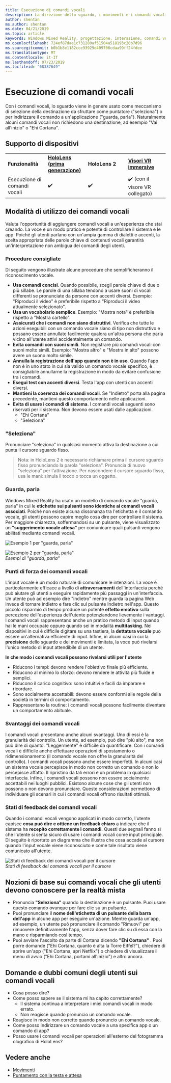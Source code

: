 ```yaml
---
title: Esecuzione di comandi vocali
description: La direzione dello sguardo, i movimenti e i comandi vocali (GGV, Gaze, Gesture and Voice) sono un mezzo di interazione fondamentale in HoloLens. Questo articolo fornisce indicazioni precise sulla progettazione dei comandi vocali.
author: shentan
ms.author: shentan
ms.date: 04/21/2019
ms.topic: article
keywords: Windows Mixed Reality, progettazione, interazione, comandi vocali
ms.openlocfilehash: 724ef87dae1c731289af51504a518193c20b7d96
ms.sourcegitcommit: b0b1b8e1182cce93929d409706cdaa99ff24fdee
ms.translationtype: MT
ms.contentlocale: it-IT
ms.lasthandoff: 07/23/2019
ms.locfileid: "68387649"
---
```

# <a name="voice-commanding"></a>Esecuzione di comandi vocali

Con i comandi vocali, lo sguardo viene in genere usato come meccanismo di selezione della destinazione da sfruttare come puntatore ("seleziona") o per indirizzare il comando a un'applicazione ("guarda, parla"). Naturalmente alcuni comandi vocali non richiedono una destinazione, ad esempio "Vai all'inizio" o "Ehi Cortana".


## <a name="device-support"></a>Supporto di dispositivi

<table>
    <colgroup>
    <col width="25%" />
    <col width="25%" />
    <col width="25%" />
    <col width="25%" />
    </colgroup>
    <tr>
        <td><strong>Funzionalità</strong></td>
        <td><a href="hololens-hardware-details.md"><strong>HoloLens (prima generazione)</strong></a></td>
        <td><strong>HoloLens 2</strong></td>
        <td><a href="immersive-headset-hardware-details.md"><strong>Visori VR immersive</strong></a></td>
    </tr>
     <tr>
        <td>Esecuzione di comandi vocali</td>
        <td>✔️</td>
        <td>✔️</td>
        <td>✔️ (con il visore VR collegato)</td>
    </tr>
</table>



## <a name="how-to-use-voice"></a>Modalità di utilizzo dei comandi vocali

Valuta l'opportunità di aggiungere comandi vocali a un'esperienza che stai creando. La voce è un modo pratico e potente di controllare il sistema e le app. Poiché gli utenti parlano con un'ampia gamma di dialetti e accenti, la scelta appropriata delle parole chiave di contenuti vocali garantirà un'interpretazione non ambigua dei comandi degli utenti.

### <a name="best-practices"></a>Procedure consigliate

Di seguito vengono illustrate alcune procedure che semplificheranno il riconoscimento vocale.
* **Usa comandi concisi**. Quando possibile, scegli parole chiave di due o più sillabe. Le parole di una sillaba tendono a usare suoni di vocali differenti se pronunciate da persone con accenti diversi. Esempio: "Riproduci il video" è preferibile rispetto a "Riproduci il video attualmente selezionato".
* **Usa un vocabolario semplice**. Esempio: "Mostra nota" è preferibile rispetto a "Mostra cartello".
* **Assicurati che i comandi non siano distruttivi**. Verifica che tutte le azioni eseguibili con un comando vocale siano di tipo non distruttivo e possano essere annullate facilmente qualora un'altra persona che parla vicino all'utente attivi accidentalmente un comando.
* **Evita comandi con suoni simili**. Non registrare più comandi vocali con suoni molto simili. Esempio: "Mostra altro" e "Mostra in alto" possono avere un suono molto simile.
* **Annulla la registrazione dell'app quando non è in uso**. Quando l'app non è in uno stato in cui sia valido un comando vocale specifico, è consigliabile annullarne la registrazione in modo da evitare confusione tra i comandi.
* **Esegui test con accenti diversi**. Testa l'app con utenti con accenti diversi.
* **Mantieni la coerenza dei comandi vocali**. Se "Indietro" porta alla pagina precedente, mantieni questo comportamento nelle applicazioni.
* **Evita di usare i comandi di sistema**. I comandi vocali seguenti sono riservati per il sistema. Non devono essere usati dalle applicazioni.
   * "Ehi Cortana"
   * "Seleziona"

### <a name="select"></a>"Seleziona"

Pronunciare "seleziona" in qualsiasi momento attiva la destinazione a cui punta il cursore sguardo fisso. 

>Nota: in HoloLens 2 è necessario richiamare prima il cursore sguardo fisso pronunciando la parola "seleziona". Pronuncia di nuovo "seleziona" per l'attivazione. Per nascondere il cursore sguardo fisso, usa le mani: simula il tocco o tocca un oggetto. 

### <a name="see-it-say-it"></a>Guarda, parla

Windows Mixed Reality ha usato un modello di comando vocale "guarda, parla" in cui le **etichette sui pulsanti sono identiche ai comandi vocali associati**. Poiché non esiste alcuna dissonanza tra l'etichetta e il comando vocale, gli utenti possono capire meglio cosa dire per controllare il sistema. Per maggiore chiarezza, soffermandosi su un pulsante, viene visualizzato un **"suggerimento vocale attesa"** per comunicare quali pulsanti vengono abilitati mediante comandi vocali.


![Esempio 1 per "guarda, parla"](images/voice-seeitsayit1-640px.jpg)

![Esempio 2 per "guarda, parla"](images/voice-seeitsayit2-640px.jpg)<br>
*Esempi di "guarda, parla"*

### <a name="voices-strengths"></a>Punti di forza dei comandi vocali

L'input vocale è un modo naturale di comunicare le intenzioni. La voce è particolarmente efficace a livello di **attraversamenti** dell'interfaccia perché può aiutare gli utenti a eseguire rapidamente più passaggi in un'interfaccia. Un utente può ad esempio dire "indietro" mentre guarda la pagina Web invece di tornare indietro e fare clic sul pulsante Indietro nell'app. Questo piccolo risparmio di tempo produce un potente **effetto emotivo** sulla percezione dell'esperienza dell'utente potenziandone lievemente i vantaggi. I comandi vocali rappresentano anche un pratico metodo di input quando hai le mani occupate oppure quando sei in modalità **multitasking**. Nei dispositivi in cui è difficile digitare su una tastiera, la **dettatura vocale** può essere un'alternativa efficiente di input. Infine, in alcuni casi in cui la **precisione** dello sguardo e dei movimenti è limitata, la voce può rivelarsi l'unico metodo di input attendibile di un utente.

**In che modo i comandi vocali possono rivelarsi utili per l'utente**
* Riducono i tempi: devono rendere l'obiettivo finale più efficiente.
* Riducono al minimo lo sforzo: devono rendere le attività più fluide e semplici.
* Riducono il carico cognitivo: sono intuitivi e facili da imparare e ricordare.
* Sono socialmente accettabili: devono essere conformi alle regole della società in termini di comportamento.
* Rappresentano la routine: i comandi vocali possono facilmente diventare un comportamento abituale.

### <a name="voices-weaknesses"></a>Svantaggi dei comandi vocali

I comandi vocali presentano anche alcuni svantaggi. Uno di essi è la granularità del controllo. Un utente, ad esempio, può dire "più alto", ma non può dire di quanto. "Leggermente" è difficile da quantificare. Con i comandi vocali è difficile anche effettuare operazioni di spostamento o ridimensionamento (il comando vocale non offre la granularità del controllo). I comandi vocali possono anche essere imperfetti. In alcuni casi un sistema vocale percepisce in modo non corretto un comando o non lo percepisce affatto. Il ripristino da tali errori è un problema in qualsiasi interfaccia. Infine, i comandi vocali possono non essere socialmente accettabili nei luoghi pubblici. Esistono alcune cose che gli utenti non possono o non devono pronunciare. Queste considerazioni permettono di individuare gli scenari in cui i comandi vocali offrono risultati ottimali.

### <a name="voice-feedback-states"></a>Stati di feedback dei comandi vocali

Quando i comandi vocali vengono applicati in modo corretto, l'utente capisce **cosa può dire e ottiene un feedback chiaro** a indicare che il sistema ha **recepito correttamente i comandi**. Questi due segnali fanno sì che l'utente si senta sicuro di usare i comandi vocali come input principale. Di seguito è riportato un diagramma che illustra che cosa accade al cursore quando l'input vocale viene riconosciuto e come tale risultato viene comunicato all'utente.

![Stati di feedback dei comandi vocali per il cursore](images/voicefeedbackstates.png)<br>
*Stati di feedback dei comandi vocali per il cursore*

## <a name="top-things-users-should-know-about-speech-in-mixed-reality"></a>Nozioni di base sui comandi vocali che gli utenti devono conoscere per la realtà mista
* Pronuncia **"Seleziona"** quando la destinazione è un pulsante. Puoi usare questo comando ovunque per fare clic su un pulsante.
* Puoi pronunciare il **nome dell'etichetta di un pulsante della barra dell'app** in alcune app per eseguire un'azione. Mentre guarda un'app, ad esempio, un utente può pronunciare il comando "Rimuovi" per rimuovere definitivamente l'app, senza dover fare clic su di essa con la mano e risparmiando così tempo.
* Puoi avviare l'ascolto da parte di Cortana dicendo **"Ehi Cortana"** . Puoi porre domande ("Ehi Cortana, quanto è alta la Torre Eiffel?"), chiedere di aprire un'app ("Ehi Cortana, apri Netflix") o chiedere di visualizzare il menu di avvio ("Ehi Cortana, portami all'inizio") e altro ancora.

## <a name="common-questions-and-concerns-users-have-about-voice"></a>Domande e dubbi comuni degli utenti sui comandi vocali
* Cosa posso dire?
* Come posso sapere se il sistema mi ha capito correttamente?
   * Il sistema continua a interpretare i miei comandi vocali in modo errato.
   * Non reagisce quando pronuncio un comando vocale.
* Reagisce in modo non corretto quando pronuncio un comando vocale.
* Come posso indirizzare un comando vocale a una specifica app o un comando di app?
* Posso usare i comandi vocali per operazioni all'esterno del fotogramma olografico di HoloLens?

## <a name="see-also"></a>Vedere anche
* [Movimenti](gestures.md)
* [Puntamento con la testa e attesa](gaze-and-dwell.md)
